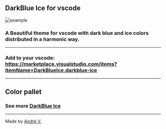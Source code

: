## DarkBlue Ice for vscode
![example](https://cdn.discordapp.com/attachments/774302890142597160/863766877359833148/unknown.png)
### A Beautiful theme for vscode with dark blue and ice colors distributed in a harmonic way.

---

### Add to your vscode: https://marketplace.visualstudio.com/items?itemName=DarkBlueIce.darkblue-ice

---

## Color pallet

### See more [DarkBlue Ice](https://github.com/Dedsd/DarkBlue-Ice)

---

Made by [André V.](https://github.com/Dedsd)